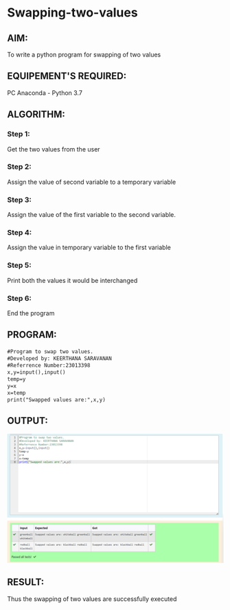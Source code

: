 # Swapping-two-values

## AIM:
To write a python program for swapping of two values

## EQUIPEMENT'S REQUIRED: 
PC
Anaconda - Python 3.7

## ALGORITHM: 
### Step 1:
Get the two values from the user
### Step 2: 
Assign the value of second variable to a temporary variable 
### Step 3: 
Assign the value of the first variable to the second variable.
### Step 4:  
Assign the value in temporary variable to the first variable
### Step 5: 
Print both the values it would be interchanged
### Step 6: 
End the program

## PROGRAM:
```
#Program to swap two values.
#Developed by: KEERTHANA SARAVANAN
#Referrence Number:23013398
x,y=input(),input()
temp=y
y=x
x=temp
print("Swapped values are:",x,y)

```

## OUTPUT:

![Alt text](<swap output.png>)

## RESULT:
Thus the swapping of two values are successfully executed



